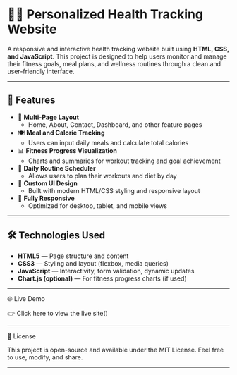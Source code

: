 # 🏃‍♂️ Personalized Health Tracking Website

A responsive and interactive health tracking website built using **HTML, CSS, and JavaScript**. This project is designed to help users monitor and manage their fitness goals, meal plans, and wellness routines through a clean and user-friendly interface.

---

## 🌟 Features

- 🧭 **Multi-Page Layout**
  - Home, About, Contact, Dashboard, and other feature pages
- 🍽️ **Meal and Calorie Tracking**
  - Users can input daily meals and calculate total calories
- 📊 **Fitness Progress Visualization**
  - Charts and summaries for workout tracking and goal achievement
- 📅 **Daily Routine Scheduler**
  - Allows users to plan their workouts and diet by day
- 🎨 **Custom UI Design**
  - Built with modern HTML/CSS styling and responsive layout
- 📱 **Fully Responsive**
  - Optimized for desktop, tablet, and mobile views

---

## 🛠️ Technologies Used

- **HTML5** — Page structure and content  
- **CSS3** — Styling and layout (flexbox, media queries)  
- **JavaScript** — Interactivity, form validation, dynamic updates  
- **Chart.js (optional)** — For fitness progress charts (if used)

---

🌐 Live Demo

👉 Click here to view the live site()

---

📌 License

This project is open-source and available under the MIT License. Feel free to use, modify, and share.

---
